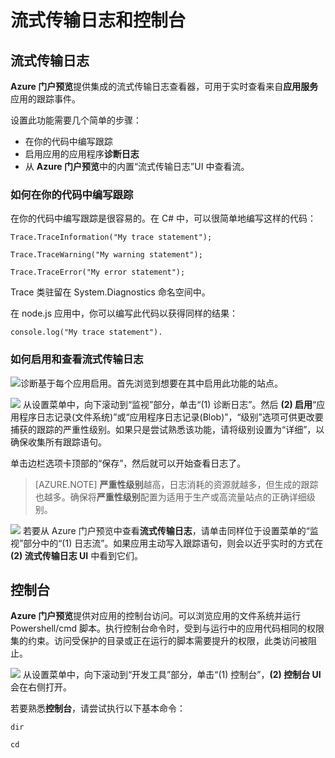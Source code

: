 <properties 
	pageTitle="流式传输日志和控制台" 
	description="流式传输日志和控制台概述" 
	authors="btardif" 
	manager="wpickett" 
	editor="" 
	services="app-service\web" 
	documentationCenter=""/>  


<tags 
	ms.service="app-service-web" 
	ms.workload="web" 
	ms.tgt_pltfrm="na" 
	ms.devlang="multiple" 
	ms.topic="article" 
	ms.date="10/12/2016" 
	wacn.date="10/31/2016" 
	ms.author="byvinyal"/>  


# 流式传输日志和控制台

## 流式传输日志

**Azure 门户预览**提供集成的流式传输日志查看器，可用于实时查看来自**应用服务**应用的跟踪事件。

设置此功能需要几个简单的步骤：

- 在你的代码中编写跟踪
- 启用应用的应用程序**诊断日志**
- 从 **Azure 门户预览**中的内置“流式传输日志”UI 中查看流。

### 如何在你的代码中编写跟踪 ###

在你的代码中编写跟踪是很容易的。在 C# 中，可以很简单地编写这样的代码：

`````````````````````````
Trace.TraceInformation("My trace statement");
`````````````````````````

`````````````````````````
Trace.TraceWarning("My warning statement");
`````````````````````````

`````````````````````````
Trace.TraceError("My error statement");
`````````````````````````

Trace 类驻留在 System.Diagnostics 命名空间中。

在 node.js 应用中，你可以编写此代码以获得同样的结果：

`````````````````````````
console.log("My trace statement").
`````````````````````````

### 如何启用和查看流式传输日志
![][BrowseSitesScreenshot]诊断基于每个应用启用。首先浏览到想要在其中启用此功能的站点。
  
![][DiagnosticsLogs]
从设置菜单中，向下滚动到“监视”部分，单击“(1) 诊断日志”。然后 **(2) 启用**“应用程序日志记录(文件系统)”或“应用程序日志记录(Blob)”，“级别”选项可供更改要捕获的跟踪的严重性级别。如果只是尝试熟悉该功能，请将级别设置为“详细”，以确保收集所有跟踪语句。

单击边栏选项卡顶部的“保存”，然后就可以开始查看日志了。

>[AZURE.NOTE] **严重性级别**越高，日志消耗的资源就越多，但生成的跟踪也越多。确保将**严重性级别**配置为适用于生产或高流量站点的正确详细级别。

![][StreamingLogsScreenshot]
若要从 Azure 门户预览中查看**流式传输日志**，请单击同样位于设置菜单的“监视”部分中的“(1) 日志流”。如果应用主动写入跟踪语句，则会以近乎实时的方式在 **(2) 流式传输日志 UI** 中看到它们。

## 控制台
**Azure 门户预览**提供对应用的控制台访问。可以浏览应用的文件系统并运行 Powershell/cmd 脚本。执行控制台命令时，受到与运行中的应用代码相同的权限集的约束。访问受保护的目录或正在运行的脚本需要提升的权限，此类访问被阻止。

![][ConsoleScreenshot]
从设置菜单中，向下滚动到“开发工具”部分，单击“(1) 控制台”，**(2) 控制台 UI** 会在右侧打开。

若要熟悉**控制台**，请尝试执行以下基本命令：

`````````````````````````
dir
`````````````````````````

`````````````````````````
cd
`````````````````````````

<!-- Images. -->

[DiagnosticsLogs]: ./media/web-sites-streaming-logs-and-console/diagnostic-logs.png
[BrowseSitesScreenshot]: ./media/web-sites-streaming-logs-and-console/browse-sites.png
[StreamingLogsScreenshot]: ./media/web-sites-streaming-logs-and-console/streaming-logs.png
[ConsoleScreenshot]: ./media/web-sites-streaming-logs-and-console/console.png

<!---HONumber=Mooncake_1024_2016-->